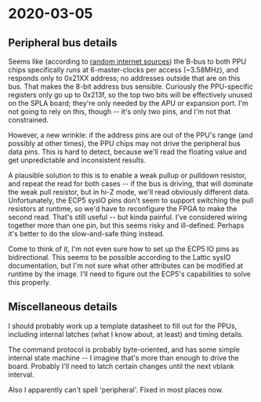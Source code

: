# 2020-03-05

## Peripheral bus details

Seems like (according to [random internet sources](https://wiki.superfamicom.org/memory-mapping))
the B-bus to both PPU chips specifically runs at 6-master-clocks per access
(~3.58MHz), and responds only to 0x21XX address; no addresses outside that are
on this bus. That makes the 8-bit address bus sensible. Curiously the
PPU-specific registers only go up to 0x213f, so the top two bits will be
effectively unused on the SPLA board; they're only needed by the APU or
expansion port. I'm not going to rely on this, though -- it's only two pins,
and I'm not that constrained.

However, a new wrinkle: if the address pins are out of the PPU's range (and
possibly at other times), the PPU chips may not drive the peripheral bus data
pins. This is hard to detect, because we'll read the floating value and get
unpredictable and inconsistent results.

A plausible solution to this is to enable a weak pullup or pulldown resistor,
and repeat the read for both cases -- if the bus is driving, that will dominate
the weak pull resistor, but in hi-Z mode, we'll read obviously different data.
Unfortunately, the ECP5 sysIO pins don't seem to support switching the pull
resistors at runtime, so we'd have to reconfigure the FPGA to make the second
read. That's still useful -- but kinda painful. I've considered wiring together
more than one pin, but this seems risky and ill-defined. Perhaps it's better to
do the slow-and-safe thing instead.

Come to think of it, I'm not even sure how to set up the ECP5 IO pins as
bidirectional. This seems to be possible according to the Lattic sysIO
documentation, but I'm not sure what other attributes can be modified at
runtime by the image. I'll need to figure out the ECP5's capabilities to solve
this properly.

## Miscellaneous details

I should probably work up a template datasheet to fill out for the PPUs,
including internal latches (what I know about, at least) and timing details.

The command protocol is probably byte-oriented, and has some simple internal
state machine -- I imagine that's more than enough to drive the board.
Probably I'll need to latch certain changes until the next vblank interval.

Also I apparently can't spell 'peripheral'.  Fixed in most places now.
